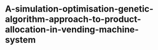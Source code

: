 # A-simulation-optimisation-genetic-algorithm-approach-to-product-allocation-in-vending-machine-system